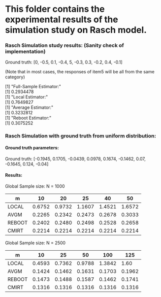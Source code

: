 # This folder contains the experimental results of the simulation study on Rasch model.

### Rasch Simulation study results: (Sanity check of implementation)

Ground truth: [0, -0.5, 0.1, -0.4, 5, -0.3, 0.3, -0.2, 0.4, -0.1]

(Note that in most cases, the responses of item5 will be all from the same category)

[1] "Full-Sample Estimator:"\
[1] 0.2934478\
[1] "Local Estimator:"\
[1] 0.7649827\
[1] "Average Estimator:"\
[1] 0.3232812\
[1] "Reboot Estimator:"\
[1] 0.3075252

### Rasch Simulation with ground truth from uniform distribution:

#### Ground truth parameters:

Ground truth: [-0.1945, 0.1705, -0.0439, 0.0978, 0.1674, -0.1462, 0.07, -0.1645, 0.124, -0.04]

#### Results:

Global Sample size: N = 1000

| m      | 10     | 20     | 25     | 40     | 50     |
| ------ | ------ | ------ | ------ | ------ | ------ |
| LOCAL  | 0.6752 | 0.9732 | 1.1607 | 1.4521 | 1.6572 |
| AVGM   | 0.2265 | 0.2342 | 0.2473 | 0.2678 | 0.3033 |
| REBOOT | 0.2402 | 0.2480 | 0.2498 | 0.2528 | 0.2658 |
| CMIRT  | 0.2214 | 0.2214 | 0.2214 | 0.2214 | 0.2214 |

Global Sample size: N = 2500

| m      | 10     | 25     | 50     | 100    | 125    |
| ------ | ------ | ------ | ------ | ------ | ------ |
| LOCAL  | 0.4593 | 0.7362 | 0.9788 | 1.3842 | 1.60   |
| AVGM   | 0.1424 | 0.1462 | 0.1631 | 0.1703 | 0.1962 |
| REBOOT | 0.1473 | 0.1488 | 0.1587 | 0.1462 | 0.1741 |
| CMIRT  | 0.1316 | 0.1316 | 0.1316 | 0.1316 | 0.1316 |
